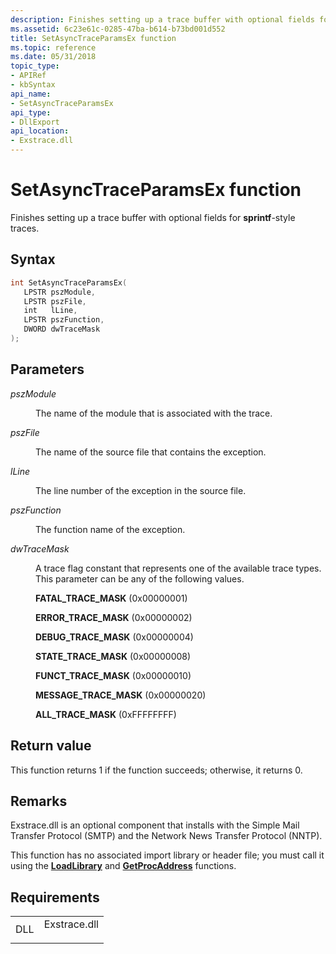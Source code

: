 ```yaml
---
description: Finishes setting up a trace buffer with optional fields for sprintf-style traces.
ms.assetid: 6c23e61c-0285-47ba-b614-b73bd001d552
title: SetAsyncTraceParamsEx function
ms.topic: reference
ms.date: 05/31/2018
topic_type: 
- APIRef
- kbSyntax
api_name: 
- SetAsyncTraceParamsEx
api_type: 
- DllExport
api_location: 
- Exstrace.dll
---
```


# SetAsyncTraceParamsEx function

Finishes setting up a trace buffer with optional fields for **sprintf**-style traces.

## Syntax


```C++
int SetAsyncTraceParamsEx(
   LPSTR pszModule,
   LPSTR pszFile,
   int   lLine,
   LPSTR pszFunction,
   DWORD dwTraceMask
);
```



## Parameters

<dl> <dt>

*pszModule* 
</dt> <dd>

The name of the module that is associated with the trace.

</dd> <dt>

*pszFile* 
</dt> <dd>

The name of the source file that contains the exception.

</dd> <dt>

*lLine* 
</dt> <dd>

The line number of the exception in the source file.

</dd> <dt>

*pszFunction* 
</dt> <dd>

The function name of the exception.

</dd> <dt>

*dwTraceMask* 
</dt> <dd>

A trace flag constant that represents one of the available trace types. This parameter can be any of the following values.

<dl> <dt>

<span id="FATAL_TRACE_MASK"></span><span id="fatal_trace_mask"></span>**FATAL\_TRACE\_MASK** (0x00000001)
</dt> <dt>

<span id="ERROR_TRACE_MASK"></span><span id="error_trace_mask"></span>**ERROR\_TRACE\_MASK** (0x00000002)
</dt> <dt>

<span id="DEBUG_TRACE_MASK"></span><span id="debug_trace_mask"></span>**DEBUG\_TRACE\_MASK** (0x00000004)
</dt> <dt>

<span id="STATE_TRACE_MASK"></span><span id="state_trace_mask"></span>**STATE\_TRACE\_MASK** (0x00000008)
</dt> <dt>

<span id="FUNCT_TRACE_MASK"></span><span id="funct_trace_mask"></span>**FUNCT\_TRACE\_MASK** (0x00000010)
</dt> <dt>

<span id="MESSAGE_TRACE_MASK"></span><span id="message_trace_mask"></span>**MESSAGE\_TRACE\_MASK** (0x00000020)
</dt> <dt>

<span id="ALL_TRACE_MASK"></span><span id="all_trace_mask"></span>**ALL\_TRACE\_MASK** (0xFFFFFFFF)
</dt> </dl> </dd> </dl>

## Return value

This function returns 1 if the function succeeds; otherwise, it returns 0.

## Remarks

Exstrace.dll is an optional component that installs with the Simple Mail Transfer Protocol (SMTP) and the Network News Transfer Protocol (NNTP).

This function has no associated import library or header file; you must call it using the [**LoadLibrary**](/windows/win32/api/libloaderapi/nf-libloaderapi-loadlibrarya) and [**GetProcAddress**](/windows/win32/api/libloaderapi/nf-libloaderapi-getprocaddress) functions.

## Requirements



|                |                                                                                         |
|----------------|-----------------------------------------------------------------------------------------|
| DLL<br/> | <dl> <dt>Exstrace.dll</dt> </dl> |



 

 
